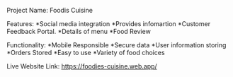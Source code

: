 Project Name: Foodis Cuisine

Features:
*Social media integration
*Provides infomartion
*Customer Feedback Portal.
*Details of menu
*Food Review


Functionality:
*Mobile Responsible
*Secure data
*User information storing
*Orders Stored
*Easy to use
*Variety of food choices


Live Website Link:
https://foodies-cuisine.web.app/